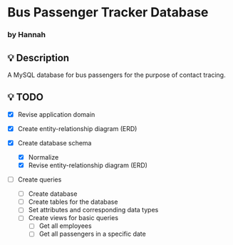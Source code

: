 # Bus Passenger Tracker Database

### by Hannah

## 💡 Description

A MySQL database for bus passengers for the purpose of contact tracing.

## 💡 TODO

- [x] Revise application domain
- [x] Create entity-relationship diagram (ERD)
- [x] Create database schema

  - [x] Normalize
  - [x] Revise entity-relationship diagram (ERD)

- [ ] Create queries
  - [ ] Create database
  - [ ] Create tables for the database
  - [ ] Set attributes and corresponding data types
  - [ ] Create views for basic queries
    - [ ] Get all employees
    - [ ] Get all passengers in a specific date
